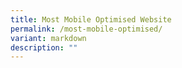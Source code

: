 ```yaml
---
title: Most Mobile Optimised Website
permalink: /most-mobile-optimised/
variant: markdown
description: ""
---
```

